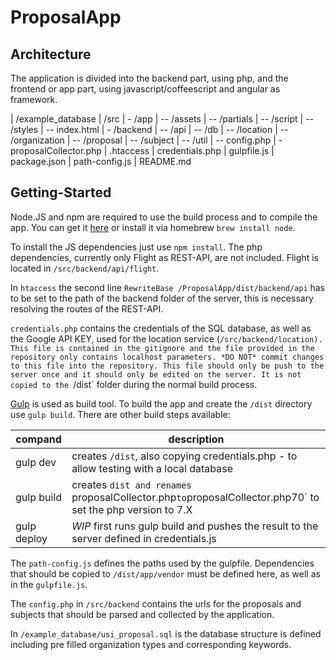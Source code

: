 # ProposalApp

## Architecture
The application is divided into the backend part, using php, and the frontend or app part, using javascript/coffeescript and angular as framework.

| /example_database
| /src
| - /app
| -- /assets
| -- /partials
| -- /script
| -- /styles
| -- index.html
| - /backend
| -- /api
| -- /db
| -- /location
| -- /organization
| -- /proposal
| -- /subject
| -- /util
| -- config.php
| - proposalCollector.php
| .htaccess
| credentials.php
| gulpfile.js
| package.json
| path-config.js
| README.md

## Getting-Started
Node.JS and npm are required to use the build process and to compile the app. You can get it [here](https://nodejs.org/en/) or install it via homebrew `brew install node`.

To install the JS dependencies just use `npm install`. The php dependencies, currently only Flight as REST-API, are not included. Flight is located in `/src/backend/api/flight`.

In `htaccess` the second line `RewriteBase /ProposalApp/dist/backend/api` has to be set to the path of the backend folder of the server, this is necessary resolving the routes of the REST-API.

`credentials.php` contains the credentials of the SQL database, as well as the Google API KEY, used for the location service (`/src/backend/location). This file is contained in the gitignore and the file provided in the repository only contains localhost parameters.
*DO NOT* commit changes to this file into the repository. This file should only be push to the server once and it should only be edited on the server. It is not copied to the `/dist` folder during the normal build process.

[Gulp](http://gulpjs.com/) is used as build tool. To build the app and create the `/dist` directory use `gulp build`.
There are other build steps available:

compand | description
--------|------------
gulp dev | creates `/dist`, also copying credentials.php - to allow testing with a local database
gulp build | creates `dist and renames `proposalCollector.php` to `proposalCollector.php70` to set the php version to 7.X
gulp deploy | *WIP* first runs gulp build and pushes the result to the server defined in credentials.js

The `path-config.js` defines the paths used by the gulpfile. Dependencies that should be copied to `/dist/app/vendor` must be defined here, as well as in the `gulpfile.js`.

The `config.php` in `/src/backend` contains the urls for the proposals and subjects that should be parsed and collected by the application.

In `/example_database/usi_proposal.sql` is the database structure is defined including pre filled organization types and corresponding keywords.


